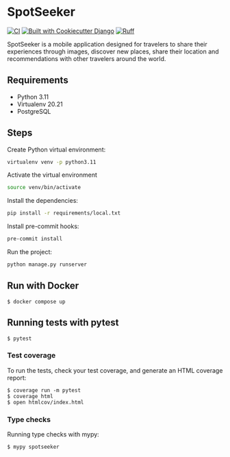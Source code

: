 # SpotSeeker
[![CI](https://github.com/spotseeker/api/actions/workflows/ci.yml/badge.svg)](https://github.com/spotseeker/api/actions/workflows/ci.yml)
[![Built with Cookiecutter Django](https://img.shields.io/badge/built%20with-Cookiecutter%20Django-ff69b4.svg?logo=cookiecutter)](https://github.com/cookiecutter/cookiecutter-django/)
[![Ruff](https://img.shields.io/endpoint?url=https://raw.githubusercontent.com/astral-sh/ruff/main/assets/badge/v2.json)](https://github.com/astral-sh/ruff)

SpotSeeker is a mobile application designed for travelers to share their experiences through images, discover new places, share their location and recommendations with other travelers around the world.

## Requirements
- Python 3.11
- Virtualenv 20.21
- PostgreSQL

## Steps

Create Python virtual environment:
```bash
virtualenv venv -p python3.11
```

Activate the virtual environment
```bash
source venv/bin/activate
```

Install the dependencies:
```bash
pip install -r requirements/local.txt
```

Install pre-commit hooks:
```bash
pre-commit install
```

Run the project:
```bash
python manage.py runserver
```

## Run with Docker
    $ docker compose up

## Running tests with pytest

    $ pytest
### Test coverage

To run the tests, check your test coverage, and generate an HTML coverage report:

    $ coverage run -m pytest
    $ coverage html
    $ open htmlcov/index.html

### Type checks

Running type checks with mypy:

    $ mypy spotseeker
